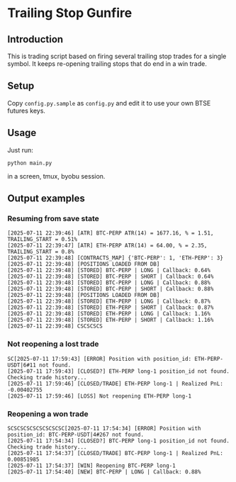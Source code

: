 # Trailing Stop Gunfire

## Introduction

This is trading script based on firing several trailing stop trades for a single symbol.
It keeps re-opening trailing stops that do end in a win trade.

## Setup

Copy `config.py.sample` as `config.py` and edit it to use your own BTSE futures keys.

## Usage

Just run:

```
python main.py
```

in a screen, tmux, byobu session.

## Output examples

### Resuming from save state

```
[2025-07-11 22:39:46] [ATR] BTC-PERP ATR(14) = 1677.16, % = 1.51, TRAILING_START = 0.51%
[2025-07-11 22:39:47] [ATR] ETH-PERP ATR(14) = 64.00, % = 2.35, TRAILING_START = 0.8%
[2025-07-11 22:39:48] [CONTRACTS_MAP] {'BTC-PERP': 1, 'ETH-PERP': 3}
[2025-07-11 22:39:48] [POSITIONS LOADED FROM DB]
[2025-07-11 22:39:48] [STORED] BTC-PERP | LONG | Callback: 0.64%
[2025-07-11 22:39:48] [STORED] BTC-PERP | SHORT | Callback: 0.64%
[2025-07-11 22:39:48] [STORED] BTC-PERP | LONG | Callback: 0.88%
[2025-07-11 22:39:48] [STORED] BTC-PERP | SHORT | Callback: 0.88%
[2025-07-11 22:39:48] [POSITIONS LOADED FROM DB]
[2025-07-11 22:39:48] [STORED] ETH-PERP | LONG | Callback: 0.87%
[2025-07-11 22:39:48] [STORED] ETH-PERP | SHORT | Callback: 0.87%
[2025-07-11 22:39:48] [STORED] ETH-PERP | LONG | Callback: 1.16%
[2025-07-11 22:39:48] [STORED] ETH-PERP | SHORT | Callback: 1.16%
[2025-07-11 22:39:48] CSCSCSCS
```

### Not reopening a lost trade

```
SC[2025-07-11 17:59:43] [ERROR] Position with position_id: ETH-PERP-USDT|6#11 not found.                                                                                                     
[2025-07-11 17:59:43] [CLOSED?] ETH-PERP long-1 position_id not found. Checking trade history...                                                                                             
[2025-07-11 17:59:46] [CLOSED/TRADE] ETH-PERP long-1 | Realized PnL: -0.00402755                                                                                                             
[2025-07-11 17:59:46] [LOSS] Not reopening ETH-PERP long-1
```

### Reopening a won trade

```
SCSCSCSCSCSCSCSCSC[2025-07-11 17:54:34] [ERROR] Position with position_id: BTC-PERP-USDT|4#267 not found.                                                                                    
[2025-07-11 17:54:34] [CLOSED?] BTC-PERP long-1 position_id not found. Checking trade history...                                                                                             
[2025-07-11 17:54:37] [CLOSED/TRADE] BTC-PERP long-1 | Realized PnL: 0.00851985                                                                                                              
[2025-07-11 17:54:37] [WIN] Reopening BTC-PERP long-1                                                                                                                                        
[2025-07-11 17:54:40] [NEW] BTC-PERP | LONG | Callback: 0.88% 
```

